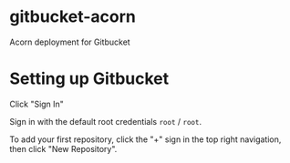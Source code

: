 # gitbucket-acorn
Acorn deployment for Gitbucket


# Setting up Gitbucket

Click "Sign In"

Sign in with the default root credentials `root` / `root`.

To add your first repository, click the "+" sign in the top right navigation, then click "New Repository".